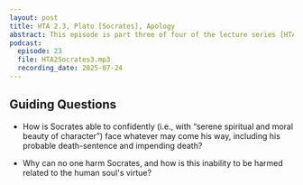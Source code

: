 ```yaml
---
layout: post
title: HTA 2.3, Plato [Socrates], Apology
abstract: This episode is part three of four of the lecture series [HTA 2] on Plato's Apology, a faithful rendition of Socrates' aretaic voice at his death trial.
podcast:
  episode: 23
  file: HTA2Socrates3.mp3
  recording_date: 2025-07-24
---
```


## Guiding Questions

* How is Socrates able to confidently (i.e., with “serene spiritual and moral beauty of character”) face whatever may come his way, including his probable death-sentence and impending death?

* Why can no one harm Socrates, and how is this inability to be harmed related to the human soul's virtue?
